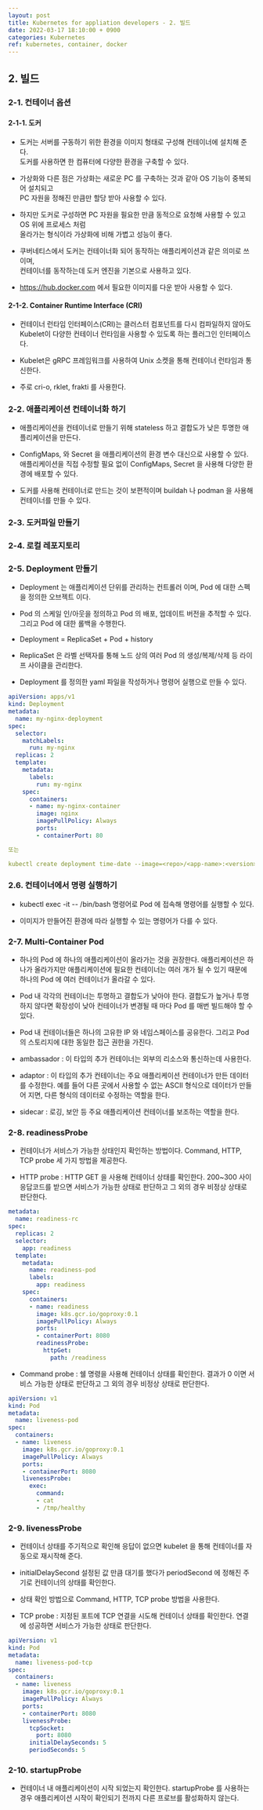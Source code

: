 ```yaml
---
layout: post
title: Kubernetes for appliation developers - 2. 빌드
date: 2022-03-17 18:10:00 + 0900
categories: Kubernetes
ref: kubernetes, container, docker
---
```


## 2. 빌드

### 2-1. 컨테이너 옵션
#### 2-1-1. 도커
  - 도커는 서버를 구동하기 위한 환경을 이미지 형태로 구성해 컨테이너에 설치해 준다.   
  도커를 사용하면 한 컴퓨터에 다양한 환경을 구축할 수 있다.
  
  - 가상화와 다른 점은 가상화는 새로운 PC 를 구축하는 것과 같아 OS 기능이 중복되어 설치되고   
  PC 자원을 정해진 만큼만 할당 받아 사용할 수 있다.   
  
  - 하지만 도커로 구성하면 PC 자원을 필요한 만큼 동적으로 요청해 사용할 수 있고 OS 위에 프로세스 처럼   
  올라가는 형식이라 가상화에 비해 가볍고 성능이 좋다.
  
  - 쿠버네티스에서 도커는 컨테이너화 되어 동작하는 애플리케이션과 같은 의미로 쓰이며,    
  컨테이너를 동작하는데 도커 엔진을 기본으로 사용하고 있다.
  
  - https://hub.docker.com 에서 필요한 이미지를 다운 받아 사용할 수 있다.

#### 2-1-2. Container Runtime Interface (CRI)
  - 컨테이너 런타임 인터페이스(CRI)는 클러스터 컴포넌트를 다시 컴파일하지 않아도 Kubelet이 다양한 컨테이너 런타임을 사용할 수 있도록 하는 플러그인 인터페이스다.

  - Kubelet은 gRPC 프레임워크를 사용하여 Unix 소켓을 통해 컨테이너 런타임과 통신한다. 

  - 주로 cri-o, rklet, frakti 를 사용한다.

### 2-2. 애플리케이션 컨테이너화 하기
  - 애플리케이션을 컨테이너로 만들기 위해 stateless 하고 결합도가 낮은 투명한 애플리케이션을 만든다.

  - ConfigMaps, 와 Secret 을 애플리케이션의 환경 변수 대신으로 사용할 수 있다.   
  애플리케이션을 직접 수정할 필요 없이 ConfigMaps, Secret 을 사용해 다양한 환경에 배포할 수 있다.
  
  - 도커를 사용해 컨테이너로 만드는 것이 보편적이며 buildah 나 podman 을 사용해 컨테이너를 만들 수 있다.

### 2-3. 도커파일 만들기

### 2-4. 로컬 레포지토리

### 2-5. Deployment 만들기
  - Deployment 는 애플리케이션 단위를 관리하는 컨트롤러 이며, Pod 에 대한 스펙을 정의한 오브젝트 이다.

  - Pod 의 스케일 인/아웃을 정의하고 Pod 의 배포, 업데이트 버전을 추적할 수 있다. 그리고 Pod 에 대한 롤백을 수행한다.

  - Deployment = ReplicaSet + Pod + history

  - ReplicaSet 은 라벨 선택자를 통해 노드 상의 여러 Pod 의 생성/복제/삭제 등 라이프 사이클을 관리한다.

  - Deployment 를 정의한 yaml 파일을 작성하거나 명령어 실행으로 만들 수 있다.

```yaml
apiVersion: apps/v1
kind: Deployment
metadata:
  name: my-nginx-deployment
spec:
  selector:
    matchLabels:
      run: my-nginx
  replicas: 2
  template:
    metadata:
      labels:
        run: my-nginx
    spec:
      containers:
      - name: my-nginx-container
        image: nginx
        imagePullPolicy: Always
        ports:
        - containerPort: 80

또는

kubectl create deployment time-date --image=<repo>/<app-name>:<version>
```

### 2.6. 컨테이너에서 명령 실행하기
  - kubectl exec -it <Pod-Name> -- /bin/bash 명령어로  Pod 에 접속해 명령어를 실행할 수 있다.
  
  - 이미지가 만들어진 환경에 따라 실행할 수 있는 명령어가 다를 수 있다.


### 2-7. Multi-Container Pod
  - 하나의 Pod 에 하나의 애플리케이션이 올라가는 것을 권장한다. 애플리케이션은 하나가 올라가지만 애플리케이션에 필요한 컨테이너는 여러 개가 될 수 있기 때문에 하나의 Pod 에 여러 컨테이너가 올라갈 수 있다.

  - Pod 내 각각의 컨테이너는 투명하고 결합도가 낮아야 한다. 결합도가 높거나 투명하지 않다면 확장성이 낮아 컨테이너가 변경될 때 마다 Pod 를 매번 빌드해야 할 수 있다.

  - Pod 내 컨테이너들은 하나의 고유한 IP 와 네임스페이스를 공유한다. 그리고 Pod 의 스토리지에 대한 동일한 접근 권한을 가진다.

  - ambassador : 이 타입의 추가 컨테이너는 외부의 리소스와 통신하는데 사용한다. 

  - adaptor : 이 타입의 추가 컨테이너는 주요 애플리케이션 컨테이너가 만든 데이터를 수정한다. 예를 들어 다른 곳에서 사용할 수 없는 ASCII 형식으로 데이터가 만들어 지면, 다른 형식의 데이터로 수정하는 역할을 한다.

  - sidecar : 로깅, 보안 등 주요 애플리케이션 컨테이너를 보조하는 역할을 한다.

### 2-8. readinessProbe
  - 컨테이너가 서비스가 가능한 상태인지 확인하는 방법이다. Command, HTTP, TCP probe 세 가지 방법을 제공한다.

  - HTTP probe : HTTP GET 을 사용해 컨테이너 상태를 확인한다. 200~300 사이 응답코드를 받으면 서비스가 가능한 상태로 판단하고 그 외의 경우 비정상 상태로 판단한다.

```yaml
metadata:
  name: readiness-rc
spec:
  replicas: 2
  selector:
    app: readiness
  template:
    metadata:
      name: readiness-pod
      labels:
        app: readiness
    spec:
      containers:
      - name: readiness
        image: k8s.gcr.io/goproxy:0.1
        imagePullPolicy: Always
        ports:
        - containerPort: 8080
        readinessProbe:
          httpGet:
            path: /readiness
```

  - Command probe : 쉘 명령을 사용해 컨테이너 상태를 확인한다. 결과가 0 이면 서비스 가능한 상태로 판단하고 그 외의 경우 비정상 상태로 판단한다.

```yaml
apiVersion: v1
kind: Pod
metadata:
  name: liveness-pod
spec:
  containers:
  - name: liveness
    image: k8s.gcr.io/goproxy:0.1
    imagePullPolicy: Always
    ports:
    - containerPort: 8080
    livenessProbe:
      exec:
        command:
        - cat
        - /tmp/healthy
```

### 2-9. livenessProbe
  - 컨테이너 상태를 주기적으로 확인해 응답이 없으면 kubelet 을 통해 컨테이너를 자동으로 재시작해 준다.

  - initialDelaySecond 설정된 값 만큼 대기를 했다가 periodSecond 에 정해진 주기로 컨테이너의 상태를 확인한다. 

  - 상태 확인 방법으로 Command, HTTP, TCP probe 방법을 사용한다.

  - TCP probe : 지정된 포트에 TCP 연결을 시도해 컨테이너 상태를 확인한다. 연결에 성공하면 서비스가 가능한 상태로 판단한다.

```yaml
apiVersion: v1
kind: Pod
metadata:
  name: liveness-pod-tcp
spec:
  containers:
  - name: liveness
    image: k8s.gcr.io/goproxy:0.1
    imagePullPolicy: Always
    ports:
    - containerPort: 8080
    livenessProbe:
      tcpSocket:
        port: 8080
      initialDelaySeconds: 5
      periodSeconds: 5
```

### 2-10. startupProbe
  - 컨테이너 내 애플리케이션이 시작 되었는지 확인한다. startupProbe 를 사용하는 경우 애플리케이션 시작이 확인되기 전까지 다른 프로브를 활성화하지 않는다.